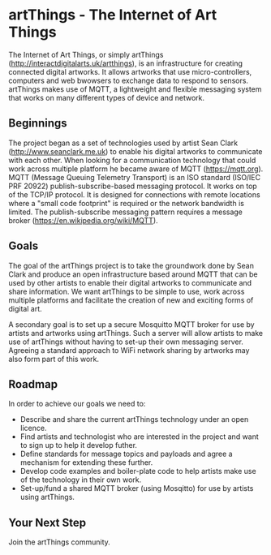 # artThings - The Internet of Art Things

The Internet of Art Things, or simply artThings (http://interactdigitalarts.uk/artthings), is an infrastructure for creating connected digital artworks. It allows artworks that use micro-controllers, computers and web bwowsers to exchange data to respond to sensors. artThings makes use of MQTT, a lightweight and flexible messaging system that works on many different types of device and network.

## Beginnings

The project began as a set of technologies used by artist Sean Clark (http://www.seanclark.me.uk) to enable his digital artworks to communicate with each other. When looking for a communication technology that could work across multiple platform he became aware of MQTT (https://mqtt.org). MQTT (Message Queuing Telemetry Transport) is an ISO standard (ISO/IEC PRF 20922) publish-subscribe-based messaging protocol. It works on top of the TCP/IP protocol. It is designed for connections with remote locations where a "small code footprint" is required or the network bandwidth is limited. The publish-subscribe messaging pattern requires a message broker (https://en.wikipedia.org/wiki/MQTT).

## Goals

The goal of the artThings project is to take the groundwork done by Sean Clark and produce an open infrastructure based around MQTT that can be used by other artists to enable their digital artworks to communicate and share information. We want artThings to be simple to use, work across multiple platforms and facilitate the creation of new and exciting forms of digital art.

A secondary goal is to set up a secure Mosquitto MQTT broker for use by artists and artworks using artThings. Such a server will allow artists to make use of artThings without having to set-up their own messaging server. Agreeing a standard approach to WiFi network sharing by artworks may also form part of this work.

## Roadmap

In order to achieve our goals we need to:

- Describe and share the current artThings technology under an open licence.
- Find artists and technologist who are interested in the project and want to sign up to help it develop futher.
- Define standards for message topics and payloads and agree a mechanism for extending these further.
- Develop code examples and boiler-plate code to help artists make use of the technology in their own work.
- Set-up/fund a shared MQTT broker (using Mosqitto) for use by artists using artThings.

## Your Next Step

Join the artThings community.
